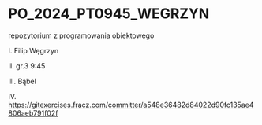 # PO_2024_PT0945_WEGRZYN
repozytorium z programowania obiektowego

I. Filip Węgrzyn

II. gr.3 9:45

III. Bąbel

IV. https://gitexercises.fracz.com/committer/a548e36482d84022d90fc135ae4806aeb791f02f

